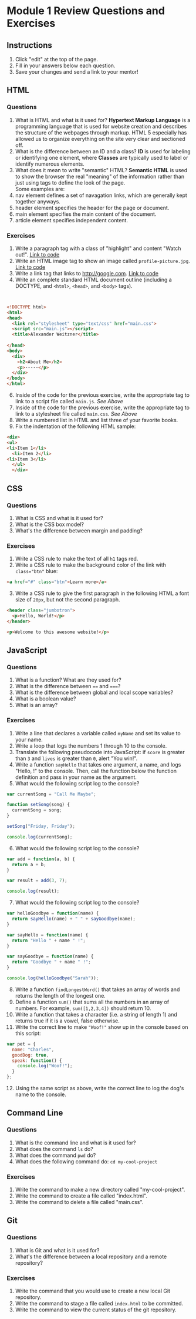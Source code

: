 # Module 1 Review Questions and Exercises

## Instructions

1. Click "edit" at the top of the page.
2. Fill in your answers below each question.
3. Save your changes and send a link to your mentor!

## HTML

### Questions

1. What is HTML and what is it used for?
**Hypertext Markup Language** is a programming language that is used for website creation and describes the structure of the webpages through markup.  HTML 5 especially has allowed us to organize everything on the site very clear and sectioned off.
2. What is the difference between an ID and a class?
**ID** is used for labeling or identifying one element, where **Classes** are typically used to label or identify numerous elements.
3. What does it mean to write "semantic" HTML?
**Semantic HTML** is used to show the browser the real "meaning" of the information rather than just using tags to define the look of the page.  
Some examples are:
1. nav element defines a set of navagation links, which are generally kept together anyways.
2. header element specifies the header for the page or document.
3. main element specifies the main content of the document.
4. article element specifies independent content.

### Exercises

1. Write a paragraph tag with a class of "highlight" and content "Watch out!".
[Link to code](http://jsbin.com/fequmog/edit?html,css,output)
2. Write an HTML image tag to show an image called `profile-picture.jpg`.
[Link to code](http://jsbin.com/ruluhew/edit?html,output)
3. Write a link tag that links to http://google.com.
[Link to code](http://jsbin.com/jiyitoy/edit?html,output)
5. Write an complete standard HTML document outline (including a DOCTYPE, and `<html>`, `<head>`, and `<body>` tags).
```html


<!DOCTYPE html>
<html>
<head>
  <link rel="stylesheet" type="text/css" href="main.css">
  <script src="main.js"></script>
  <title>Alexander Weitzner</title>
  
</head>
<body>
  <div>
    <h2>About Me</h2>
    <p>-----</p>
  </div>
</body>
</html>
```

6. Inside of the code for the previous exercise, write the appropriate tag to link to a script file called `main.js`.
*See Above*
7. Inside of the code for the previous exercise, write the appropriate tag to link to a stylesheet file called `main.css`.
*See Above*
8. Write a numbered list in HTML and list three of your favorite books.
9. Fix the indentation of the following HTML sample:

  ```html
  <div>
  <ul>
  <li>Item 1</li>
    <li>Item 2</li>
  <li>Item 3</li>
    </ul>
    </div>
  ```

## CSS

### Questions

1. What is CSS and what is it used for?
2. What is the CSS box model?
3. What's the difference between margin and padding?

### Exercises

1. Write a CSS rule to make the text of all `h1` tags red.
2. Write a CSS rule to make the background color of the link with `class="btn"` blue:

  ```html
  <a href="#" class="btn">Learn more</a>
  ```

3. Write a CSS rule to give the first paragraph in the following HTML a font size of `20px`, but not the second paragraph.

  ```html
  <header class="jumbotron">
    <p>Hello, World!</p>
  </header>

  <p>Welcome to this awesome website!</p>
  ```

## JavaScript

### Questions

1. What is a function? What are they used for?
2. What is the difference between `==` and `===`?
3. What is the difference between global and local scope variables?
4. What is a boolean value?
5. What is an array?

### Exercises

1. Write a line that declares a variable called `myName` and set its value to your name.
2. Write a loop that logs the numbers 1 through 10 to the console.
3. Translate the following pseudocode into JavaScript: if `score` is greater than `3` and `lives` is greater than `0`, alert "You win!".
4. Write a function `sayHello` that takes one argument, a name, and logs "Hello, <name>!" to the console. Then, call the function below the function definition and pass in your name as the argument.
5. What would the following script log to the console?

  ```javascript
  var currentSong = "Call Me Maybe";

  function setSong(song) {
    currentSong = song;
  }

  setSong("Friday, Friday");

  console.log(currentSong);
  ```

6. What would the following script log to the console?

  ```javascript
  var add = function(a, b) {
    return a + b;
  }

  var result = add(3, 7);

  console.log(result);
  ```

7. What would the following script log to the console?

  ```javascript
  var helloGoodbye = function(name) {
    return sayHello(name) + " " + sayGoodbye(name);
  }

  var sayHello = function(name) {
    return "Hello " + name " !";
  }

  var sayGoodbye = function(name) {
    return "Goodbye " + name " !";
  }

  console.log(helloGoodbye("Sarah"));
  ```

8. Write a function `findLongestWord()` that takes an array of words and returns the length of the longest one.
9. Define a function `sum()` that sums all the numbers in an array of numbers. For example, `sum([1,2,3,4])` should return 10.
10. Write a function that takes a character (i.e. a string of length 1) and returns true if it is a vowel, false otherwise.
11. Write the correct line to make `"Woof!"` show up in the console based on this script:

  ```javascript
  var pet = {
    name: "Charles",
    goodDog: true,
    speak: function() {
      console.log("Woof!");
    }
  };
  ```

12. Using the same script as above, write the correct line to log the dog's name to the console.

## Command Line

### Questions

1. What is the command line and what is it used for?
2. What does the command `ls` do?
3. What does the command `pwd` do?
4. What does the following command do: `cd my-cool-project`

### Exercises

1. Write the command to make a new directory called "my-cool-project".
2. Write the command to create a file called "index.html".
3. Write the command to delete a file called "main.css".

## Git

### Questions

1. What is Git and what is it used for?
2. What's the difference between a local repository and a remote repository?

### Exercises

1. Write the command that you would use to create a new local Git repository.
2. Write the command to stage a file called `index.html` to be committed.
3. Write the command to view the current status of the git repository.
